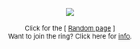 <!-- Begin Tilde.Club Ring Fragment-->
<center>
<font size="2">
</font></p><center><font size="2">
<center>
<br><img src="http://tilde.club/~harper/webring.png"  border="0" usemap="#notepad.map"><br>
</center>
<br>
Click for the [
<a href="http://tilde.club/~harper/link.html?action=random" target="_top">Random page</a> ]
<br>
Want to join the ring? Click here for
<a href="http://tilde.club/~harper/link.html?action=info" target="_top">info</a>.
<br></font></center>
<map name="notepad.map">
<area shape="rect" coords="0, 0, 60, 70" target="_top" href="http://tilde.club/~harper/link.html?action=join">
<area shape="rect" coords="130, 0, 417, 75" target="_top" href="http://tilde.club/~harper/link.html?action=random">
<area shape="rect" coords="465, 0, 549, 75" target="_top" href="http://tilde.club/~harper/link.html?action=join">
</map>
</center>
<!-- End Webring Fragment-->
